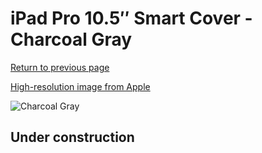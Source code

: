 # iPad Pro 10.5″ Smart Cover - Charcoal Gray

[Return to previous page](/ipad_pro105)

[High-resolution image from Apple](https://store.storeimages.cdn-apple.com/8756/as-images.apple.com/is/MQ082?wid=4500&hei=4500&fmt=png)

<div style="width: 512px"><img src="/almost_uncompressed/MQ082.webp" alt="Charcoal Gray"></div>

## Under construction
